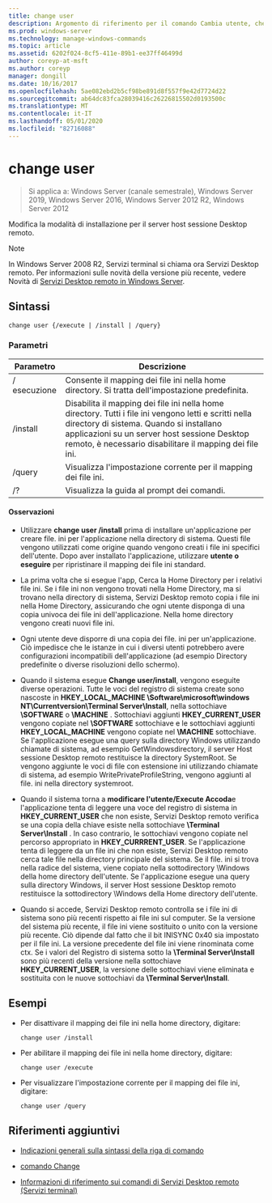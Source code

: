 ```yaml
---
title: change user
description: Argomento di riferimento per il comando Cambia utente, che modifica la modalità di installazione per il server host sessione Desktop remoto.
ms.prod: windows-server
ms.technology: manage-windows-commands
ms.topic: article
ms.assetid: 6202f024-8cf5-411e-89b1-ee37ff46499d
author: coreyp-at-msft
ms.author: coreyp
manager: dongill
ms.date: 10/16/2017
ms.openlocfilehash: 5ae082ebd2b5cf98be891d8f557f9e42d7724d22
ms.sourcegitcommit: ab64dc83fca28039416c26226815502d0193500c
ms.translationtype: MT
ms.contentlocale: it-IT
ms.lasthandoff: 05/01/2020
ms.locfileid: "82716088"
---
```

# <a name="change-user"></a>change user

> Si applica a: Windows Server (canale semestrale), Windows Server 2019, Windows Server 2016, Windows Server 2012 R2, Windows Server 2012

Modifica la modalità di installazione per il server host sessione Desktop remoto.

> [!NOTE]
> In Windows Server 2008 R2, Servizi terminal si chiama ora Servizi Desktop remoto. Per informazioni sulle novità della versione più recente, vedere Novità di [Servizi Desktop remoto in Windows Server](https://docs.microsoft.com/previous-versions/windows/it-pro/windows-server-2012-R2-and-2012/dn283323(v=ws.11)).

## <a name="syntax"></a>Sintassi

```
change user {/execute | /install | /query}
```

### <a name="parameters"></a>Parametri

| Parametro | Descrizione |
| --------- | ----------- |
| / esecuzione | Consente il mapping dei file ini nella home directory. Si tratta dell'impostazione predefinita. |
| /install | Disabilita il mapping dei file ini nella home directory. Tutti i file ini vengono letti e scritti nella directory di sistema. Quando si installano applicazioni su un server host sessione Desktop remoto, è necessario disabilitare il mapping dei file ini. |
| /query | Visualizza l'impostazione corrente per il mapping dei file ini. |
| /? | Visualizza la guida al prompt dei comandi. |

#### <a name="remarks"></a>Osservazioni

- Utilizzare **change user /install** prima di installare un'applicazione per creare file. ini per l'applicazione nella directory di sistema. Questi file vengono utilizzati come origine quando vengono creati i file ini specifici dell'utente. Dopo aver installato l'applicazione, utilizzare **utente o eseguire** per ripristinare il mapping dei file ini standard.

- La prima volta che si esegue l'app, Cerca la Home Directory per i relativi file ini. Se i file ini non vengono trovati nella Home Directory, ma si trovano nella directory di sistema, Servizi Desktop remoto copia i file ini nella Home Directory, assicurando che ogni utente disponga di una copia univoca dei file ini dell'applicazione. Nella home directory vengono creati nuovi file ini.

- Ogni utente deve disporre di una copia dei file. ini per un'applicazione. Ciò impedisce che le istanze in cui i diversi utenti potrebbero avere configurazioni incompatibili dell'applicazione (ad esempio Directory predefinite o diverse risoluzioni dello schermo).

- Quando il sistema esegue **Change user/install**, vengono eseguite diverse operazioni. Tutte le voci del registro di sistema create sono nascoste in **HKEY_LOCAL_MACHINE \Software\microsoft\windows NT\Currentversion\Terminal Server\Install**, nella sottochiave **\SOFTWARE** o **\MACHINE** . Sottochiavi aggiunti **HKEY_CURRENT_USER** vengono copiate nel **\SOFTWARE** sottochiave e le sottochiavi aggiunti **HKEY_LOCAL_MACHINE** vengono copiate nel **\MACHINE** sottochiave. Se l'applicazione esegue una query sulla directory Windows utilizzando chiamate di sistema, ad esempio GetWindowsdirectory, il server Host sessione Desktop remoto restituisce la directory SystemRoot. Se vengono aggiunte le voci di file con estensione ini utilizzando chiamate di sistema, ad esempio WritePrivateProfileString, vengono aggiunti al file. ini nella directory systemroot.

- Quando il sistema torna a **modificare l'utente/Execute Accoda**e l'applicazione tenta di leggere una voce del registro di sistema in **HKEY_CURRENT_USER** che non esiste, Servizi Desktop remoto verifica se una copia della chiave esiste nella sottochiave **\Terminal Server\Install** . In caso contrario, le sottochiavi vengono copiate nel percorso appropriato in **HKEY_CURRRENT_USER**. Se l'applicazione tenta di leggere da un file ini che non esiste, Servizi Desktop remoto cerca tale file nella directory principale del sistema. Se il file. ini si trova nella radice del sistema, viene copiato nella sottodirectory \Windows della home directory dell'utente. Se l'applicazione esegue una query sulla directory Windows, il server Host sessione Desktop remoto restituisce la sottodirectory \Windows della Home directory dell'utente.

- Quando si accede, Servizi Desktop remoto controlla se i file ini di sistema sono più recenti rispetto ai file ini sul computer. Se la versione del sistema più recente, il file ini viene sostituito o unito con la versione più recente. Ciò dipende dal fatto che il bit INISYNC 0x40 sia impostato per il file ini. La versione precedente del file ini viene rinominata come ctx. Se i valori del Registro di sistema sotto la **\Terminal Server\Install** sono più recenti della versione nella sottochiave **HKEY_CURRENT_USER**, la versione delle sottochiavi viene eliminata e sostituita con le nuove sottochiavi da **\Terminal Server\Install**.

## <a name="examples"></a>Esempi

- Per disattivare il mapping dei file ini nella home directory, digitare:

  ```
  change user /install
  ```

- Per abilitare il mapping dei file ini nella home directory, digitare:

  ```
  change user /execute
  ```

- Per visualizzare l'impostazione corrente per il mapping dei file ini, digitare:

  ```
  change user /query
  ```

## <a name="additional-references"></a>Riferimenti aggiuntivi

- [Indicazioni generali sulla sintassi della riga di comando](command-line-syntax-key.md)

- [comando Change](change.md)

- [Informazioni di riferimento sui comandi di Servizi Desktop remoto (Servizi terminal)](remote-desktop-services-terminal-services-command-reference.md)
